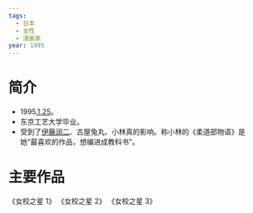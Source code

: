 ```yaml
---
tags:
  - 日本
  - 女性
  - 漫画家
year: 1995
---
```

# 简介

- 1995[.1.25](2024-01-25.md)。
- 东京工艺大学毕业。
- 受到了[伊藤润二](伊藤润二.md)、古屋兔丸、小林真的影响。称小林的《柔道部物语》是她“最喜欢的作品，想编进成教科书”。
# 主要作品

《女校之星 1》
《女校之星 2》
《女校之星 3》